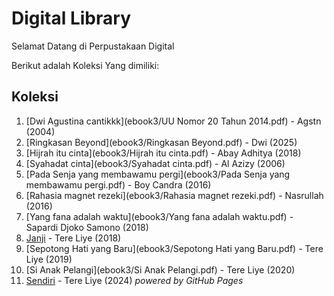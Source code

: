 # Digital Library

Selamat Datang di Perpustakaan Digital

Berikut adalah Koleksi Yang dimiliki:

## Koleksi
1. [Dwi Agustina cantikkk](ebook3/UU Nomor 20 Tahun 2014.pdf) - Agstn (2004)
2. [Ringkasan Beyond](ebook3/Ringkasan Beyond.pdf) - Dwi (2025)
3. [Hijrah itu cinta](ebook3/Hijrah itu cinta.pdf) - Abay Adhitya (2018)
4. [Syahadat cinta](ebook3/Syahadat cinta.pdf) - Al Azizy (2006)
5. [Pada Senja yang membawamu pergi](ebook3/Pada Senja yang membawamu pergi.pdf) - Boy Candra (2016)
6. [Rahasia magnet rezeki](ebook3/Rahasia magnet rezeki.pdf) - Nasrullah (2016)
7. [Yang fana adalah waktu](ebook3/Yang fana adalah waktu.pdf) - Sapardi Djoko Samono (2018)
8. [Janji](ebook3/Janji.pdf) - Tere Liye (2018)
9. [Sepotong Hati yang Baru](ebook3/Sepotong Hati yang Baru.pdf) - Tere Liye (2019)
10. [Si Anak Pelangi](ebook3/Si Anak Pelangi.pdf) - Tere Liye (2020)
11. [Sendiri](ebook3/Sendiri.pdf) - Tere Liye (2024)
   *powered by GitHub Pages*
